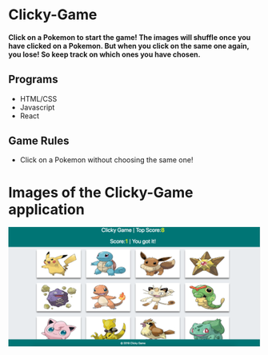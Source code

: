 # Clicky-Game

#### Click on a Pokemon to start the game! The images will shuffle once you have clicked on a Pokemon. But when you click on the same one again, you lose! So keep track on which ones you have chosen. 

## Programs
* HTML/CSS
* Javascript
* React


## Game Rules
* Click on a Pokemon without choosing the same one!


# Images of the Clicky-Game application
![Alt text](/public/images/ClickyGame.png)
